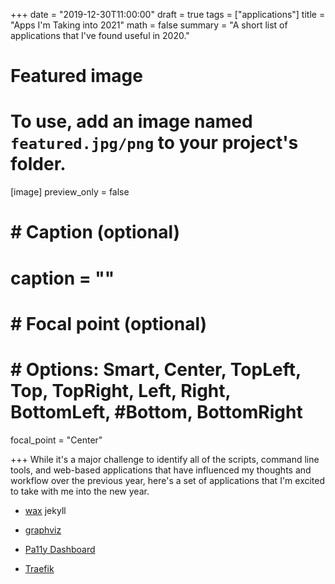 +++
date = "2019-12-30T11:00:00"
draft = true
tags = ["applications"]
title = "Apps I'm Taking into 2021"
math = false
summary = "A short list of applications that I've found useful in 2020."

# Featured image
# To use, add an image named `featured.jpg/png` to your project's folder.
[image]
   preview_only = false
#  # Caption (optional)
#  caption = ""
#
#  # Focal point (optional)
#  # Options: Smart, Center, TopLeft, Top, TopRight, Left, Right, BottomLeft, #Bottom, BottomRight
   focal_point = "Center"

+++
While it's a major challenge to identify all of the scripts, command line tools, and web-based applications that have influenced my thoughts and workflow over the previous year,
here's a set of applications that I'm excited to take with me into the new year.

- [wax]()
jekyll

- [graphviz]()

- [Pa11y Dashboard]()

- [Traefik]()


